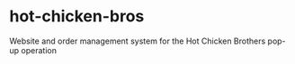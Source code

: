 # hot-chicken-bros
Website and order management system for the Hot Chicken Brothers pop-up operation
